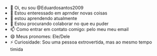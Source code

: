 - 👋 Oi, eu sou @Eduardosantos2009
- 👀 Estou enteressado em aprnder novas coisas
- 🌱 estou aprendendo atualmente 
- 💞️ Estou procurando colaborar no que eu puder
- 📫 Como entrar em contato comigo: pelo meu meu email
- 😄 Meus pronomes: Ele/Dele 
- ⚡ Curiosidade: Sou uma pessoa extrovertida, mas ao mesmo tempo timida

<!---
Eduardosantos2009/Eduardosantos2009 é um repositório especial porque seu 'README.md (este arquivo) aparece no seu perfil do Github. voce 
pode clicar no link preview para dar uma olhada em suas alterações.
--->
